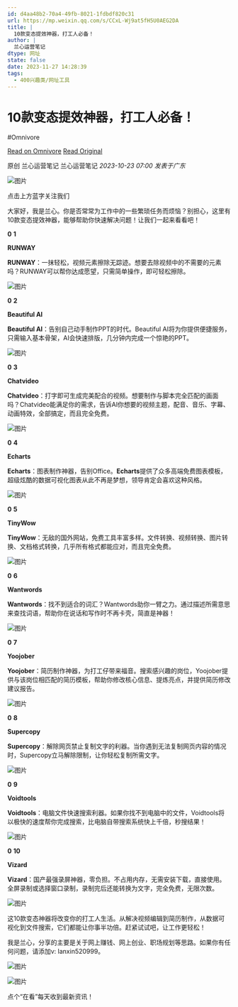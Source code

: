```yaml
---
id: d4aa48b2-70a4-49fb-8021-1fdbdf820c31
url: https://mp.weixin.qq.com/s/CCxL-Wj9at5fH5U0AEG2DA
title: |
  10款变态提效神器，打工人必备！
author: |
  兰心运营笔记
dtype: 网址
state: false
date: 2023-11-27 14:28:39
tags:
  - 400兴趣类/网址工具
---
```



# 10款变态提效神器，打工人必备！
#Omnivore

[Read on Omnivore](https://omnivore.app/me/https-mp-weixin-qq-com-s-c-cx-l-wj-9-at-5-f-h-5-u-0-aeg-2-da-18c0f771a4f)
[Read Original](https://mp.weixin.qq.com/s/CCxL-Wj9at5fH5U0AEG2DA)

原创 兰心运营笔记  兰心运营笔记 _2023-10-23 07:00_ _发表于广东_ 

![图片](https://proxy-prod.omnivore-image-cache.app/0x0,swDIhSB1U09objhOcV32nOUDIjaX3hLMqLTVw5DzrWLQ/https://mmbiz.qpic.cn/mmbiz_gif/e3yZZmaKteHGSNlp2pTFrO55ugv8b6ibiaibSnjRfsJ21s5Ktu5lMZerA0Vg5ZsUDUySTqx7ibsiaKR3n9ERxuB2eLA/640?wx_fmt=gif)

点击上方蓝字关注我们

大家好，我是兰心。你是否常常为工作中的一些繁琐任务而烦恼？别担心，这里有10款变态提效神器，能够帮助你快速解决问题！让我们一起来看看吧！

**0** **1**

**RUNWAY**

**RUNWAY**：一抹轻松，视频元素擦除无踪迹。想要去除视频中的不需要的元素吗？RUNWAY可以帮你达成愿望，只需简单操作，即可轻松擦除。

![图片](https://proxy-prod.omnivore-image-cache.app/0x0,s8GSDZgIoArTKitRbi4dtBS6VFDnhrbHrC5KrmEeg_5A/https://mmbiz.qpic.cn/mmbiz_png/e3yZZmaKteHGSNlp2pTFrO55ugv8b6ibiaXicAzcTnxNQwAcAYYANJI9v1gCKAoM80YUUxfFniamib9trdIgyp9PoicQ/640?wx_fmt=png)

**0** **2**

**Beautiful AI**

**Beautiful AI**：告别自己动手制作PPT的时代。Beautiful AI将为你提供便捷服务，只需输入基本骨架，AI会快速排版，几分钟内完成一个惊艳的PPT。  

![图片](https://proxy-prod.omnivore-image-cache.app/0x0,s4zwP8UzOLFVlHk8s1Lli-5x2QGoEIdMk32k2bXKQzdA/https://mmbiz.qpic.cn/mmbiz_png/e3yZZmaKteHGSNlp2pTFrO55ugv8b6ibiaoMJoaXibWORRG9gUt2HFrkZialktnQkZUod56IpaNGwyKIYVTgnjiaribA/640?wx_fmt=png)

**0** **3**

**Chatvideo**

**Chatvideo**：打字即可生成完美配合的视频。想要制作与脚本完全匹配的画面吗？Chatvideo能满足你的需求，告诉AI你想要的视频主题，配音、音乐、字幕、动画特效，全部搞定，而且完全免费。  

![图片](https://proxy-prod.omnivore-image-cache.app/0x0,sqsPfnc6jxdVuuyFJ4JDGUyVNy6FvAr2AXPvB_vM0L_s/https://mmbiz.qpic.cn/mmbiz_png/e3yZZmaKteHGSNlp2pTFrO55ugv8b6ibia5CicuqjXIXEOibEEyuBSRj0EIsOUqxSqOJzmrJtfbkfiaaUxOIIAFjyyg/640?wx_fmt=png)

**0** **4**

**Echarts**

**Echarts**：图表制作神器，告别Office。**Echarts**提供了众多高端免费图表模板，超级炫酷的数据可视化图表从此不再是梦想，领导肯定会喜欢这种风格。

![图片](https://proxy-prod.omnivore-image-cache.app/0x0,sOVwIAOzD70pqfqxCIuw8mDaP3HxiXoJVnkWOW2e0G-s/https://mmbiz.qpic.cn/mmbiz_png/e3yZZmaKteHGSNlp2pTFrO55ugv8b6ibiaeKibSQ7GfHibH8wJMPPFNjxpcUlCfSDibcrAicqNmWHVR8pCI3dkXMYOcg/640?wx_fmt=png)

**0** **5**

**TinyWow**

**TinyWow**：无敌的国外网站，免费工具丰富多样。文件转换、视频转换、图片转换、文档格式转换，几乎所有格式都能应对，而且完全免费。  

![图片](https://proxy-prod.omnivore-image-cache.app/0x0,sPfMg1gTUipD6uYy4-Ir6ND79ECjnX_HJxtjz3ZEk7EA/https://mmbiz.qpic.cn/mmbiz_png/e3yZZmaKteHGSNlp2pTFrO55ugv8b6ibiaCu5m5XJaVIG2dI7Wm4t0TeGRd6CoWqqukbCibJQMjPoPAE9lfen47gQ/640?wx_fmt=png)

**0** **6**

**Wantwords**

**Wantwords**：找不到适合的词汇？Wantwords助你一臂之力。通过描述所需意思来查找词语，帮助你在说话和写作时不再卡壳，简直是神器！  

![图片](https://proxy-prod.omnivore-image-cache.app/0x0,sNToOYKXiP-l81T3TJKzuEoXVg_b1gr7rPdHu78nGVj8/https://mmbiz.qpic.cn/mmbiz_png/e3yZZmaKteHGSNlp2pTFrO55ugv8b6ibiaMT02ia55YpmAiaibicM4qicFW1ZrYqfecNLDc0ttYJS5kQmico8r4aeJEsXQ/640?wx_fmt=png)

**0** **7**

**Yoojober**

**Yoojober**：简历制作神器，为打工仔带来福音。搜索感兴趣的岗位，Yoojober提供与该岗位相匹配的简历模板，帮助你修改核心信息、提炼亮点，并提供简历修改建议报告。  

![图片](https://proxy-prod.omnivore-image-cache.app/0x0,sqnuwBJgzKt42kpnxaSgQA0iIqpN6SImSMCefvGEfT6Y/https://mmbiz.qpic.cn/mmbiz_png/e3yZZmaKteHGSNlp2pTFrO55ugv8b6ibiarz1opNXCXwoo7ibiaiaiaEA1wZLBQMlnZrjCD9rLn8Rz3joJUegHqb5I2A/640?wx_fmt=png)

**0** **8**

**Supercopy**

**Supercopy**：解除网页禁止复制文字的利器。当你遇到无法复制网页内容的情况时，Supercopy立马解除限制，让你轻松复制所需文字。  

![图片](https://proxy-prod.omnivore-image-cache.app/0x0,sCg3IgWZ2lV9rgGKEoEOgc_joRuUdQY5BpOLcK11mvko/https://mmbiz.qpic.cn/mmbiz_png/e3yZZmaKteHGSNlp2pTFrO55ugv8b6ibiaNJu9aVjvQNwmclfFRQuOga4wpQZEWn6ia9KKoS5sonWnJpL2YEOqzeQ/640?wx_fmt=png)

**0** **9**

**Voidtools**

**Voidtools**：电脑文件快速搜索利器。如果你找不到电脑中的文件，Voidtools将以极快的速度帮你完成搜索，比电脑自带搜索系统快上千倍，秒搜结果！  

![图片](https://proxy-prod.omnivore-image-cache.app/0x0,s81XL0UPOCKXUXbz7RU0br4Hfs7YaFpNwBmofKo8MCG8/https://mmbiz.qpic.cn/mmbiz_png/e3yZZmaKteHGSNlp2pTFrO55ugv8b6ibiavz8DuQAEV3VUXPnLW0K2uudOxzZ5LrA9RHMxckH6VRWW6ybBotcc0Q/640?wx_fmt=png)

**0** **10**

**Vizard**

**Vizard**：国产最强录屏神器，零负担。不占用内存，无需安装下载，直接使用。全屏录制或选择窗口录制，录制完后还能转换为文字，完全免费，无限次数。  

![图片](https://proxy-prod.omnivore-image-cache.app/0x0,suif2p9vfspSyfcQmMA4pwINVnIdMM9NvvRfTxxfgN7g/https://mmbiz.qpic.cn/mmbiz_png/e3yZZmaKteHGSNlp2pTFrO55ugv8b6ibiaMwjAlCr7YRrK0PEFGz8D6QNKicMzrGoOZqprq13ibAI8GoTLJhjfE1TQ/640?wx_fmt=png)

这10款变态神器将改变你的打工人生活。从解决视频编辑到简历制作，从数据可视化到文件搜索，它们都能让你事半功倍。赶紧试试吧，让工作更轻松！

我是兰心，分享的主要是关于网上赚钱、网上创业、职场规划等思路。如果你有任何问题，请添加v: lanxin520999。

![图片](https://proxy-prod.omnivore-image-cache.app/0x0,skEt6Q2ogqYY-7tDSbCSGiitIVJ8WJcyXc_InH6J-OQc/https://mmbiz.qpic.cn/mmbiz_jpg/e3yZZmaKteErvlKulsPglcbFbiaNDIKEKjUtNesSluKOwGAz2mdr8O5RsHkN3tTkJJY52OZISA1cKPCd78Anlwg/640?wx_fmt=jpeg)

![图片](https://proxy-prod.omnivore-image-cache.app/0x0,seZua73CNQ-5AQsZL-3l7auCcJzmGEEfbJ2ZGs3YVIz4/https://mmbiz.qpic.cn/mmbiz_gif/e3yZZmaKteE3fksWln25zZDHWH6PCo5hCQy6qcnxC4ApUDGKlz1P9jC617VF1npoO6ef0vhmstyGJRgsrUxHhA/640?wx_fmt=gif)

点个“在看”每天收到最新资讯！



